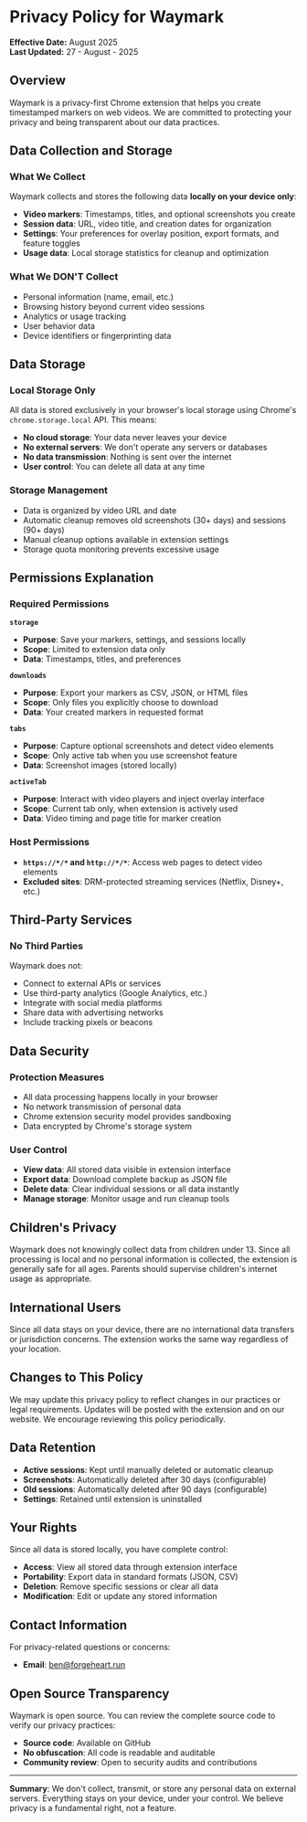 # Privacy Policy for Waymark

**Effective Date:** August 2025  
**Last Updated:** 27 - August - 2025

## Overview

Waymark is a privacy-first Chrome extension that helps you create timestamped markers on web videos. We are committed to protecting your privacy and being transparent about our data practices.

## Data Collection and Storage

### What We Collect
Waymark collects and stores the following data **locally on your device only**:

- **Video markers**: Timestamps, titles, and optional screenshots you create
- **Session data**: URL, video title, and creation dates for organization
- **Settings**: Your preferences for overlay position, export formats, and feature toggles
- **Usage data**: Local storage statistics for cleanup and optimization

### What We DON'T Collect
- Personal information (name, email, etc.)
- Browsing history beyond current video sessions
- Analytics or usage tracking
- User behavior data
- Device identifiers or fingerprinting data

## Data Storage

### Local Storage Only
All data is stored exclusively in your browser's local storage using Chrome's `chrome.storage.local` API. This means:

- **No cloud storage**: Your data never leaves your device
- **No external servers**: We don't operate any servers or databases
- **No data transmission**: Nothing is sent over the internet
- **User control**: You can delete all data at any time

### Storage Management
- Data is organized by video URL and date
- Automatic cleanup removes old screenshots (30+ days) and sessions (90+ days)
- Manual cleanup options available in extension settings
- Storage quota monitoring prevents excessive usage

## Permissions Explanation

### Required Permissions

**`storage`**
- **Purpose**: Save your markers, settings, and sessions locally
- **Scope**: Limited to extension data only
- **Data**: Timestamps, titles, and preferences

**`downloads`** 
- **Purpose**: Export your markers as CSV, JSON, or HTML files
- **Scope**: Only files you explicitly choose to download
- **Data**: Your created markers in requested format

**`tabs`**
- **Purpose**: Capture optional screenshots and detect video elements
- **Scope**: Only active tab when you use screenshot feature
- **Data**: Screenshot images (stored locally)

**`activeTab`**
- **Purpose**: Interact with video players and inject overlay interface  
- **Scope**: Current tab only, when extension is actively used
- **Data**: Video timing and page title for marker creation

### Host Permissions
- **`https://*/*` and `http://*/*`**: Access web pages to detect video elements
- **Excluded sites**: DRM-protected streaming services (Netflix, Disney+, etc.)

## Third-Party Services

### No Third Parties
Waymark does not:
- Connect to external APIs or services
- Use third-party analytics (Google Analytics, etc.)
- Integrate with social media platforms
- Share data with advertising networks
- Include tracking pixels or beacons

## Data Security

### Protection Measures
- All data processing happens locally in your browser
- No network transmission of personal data
- Chrome extension security model provides sandboxing
- Data encrypted by Chrome's storage system

### User Control
- **View data**: All stored data visible in extension interface
- **Export data**: Download complete backup as JSON file
- **Delete data**: Clear individual sessions or all data instantly
- **Manage storage**: Monitor usage and run cleanup tools

## Children's Privacy

Waymark does not knowingly collect data from children under 13. Since all processing is local and no personal information is collected, the extension is generally safe for all ages. Parents should supervise children's internet usage as appropriate.

## International Users

Since all data stays on your device, there are no international data transfers or jurisdiction concerns. The extension works the same way regardless of your location.

## Changes to This Policy

We may update this privacy policy to reflect changes in our practices or legal requirements. Updates will be posted with the extension and on our website. We encourage reviewing this policy periodically.

## Data Retention

- **Active sessions**: Kept until manually deleted or automatic cleanup
- **Screenshots**: Automatically deleted after 30 days (configurable)  
- **Old sessions**: Automatically deleted after 90 days (configurable)
- **Settings**: Retained until extension is uninstalled

## Your Rights

Since all data is stored locally, you have complete control:

- **Access**: View all stored data through extension interface
- **Portability**: Export data in standard formats (JSON, CSV)
- **Deletion**: Remove specific sessions or clear all data
- **Modification**: Edit or update any stored information

## Contact Information

For privacy-related questions or concerns:

- **Email**: ben@forgeheart.run

## Open Source Transparency

Waymark is open source. You can review the complete source code to verify our privacy practices:

- **Source code**: Available on GitHub
- **No obfuscation**: All code is readable and auditable
- **Community review**: Open to security audits and contributions

---

**Summary**: We don't collect, transmit, or store any personal data on external servers. Everything stays on your device, under your control. We believe privacy is a fundamental right, not a feature.
